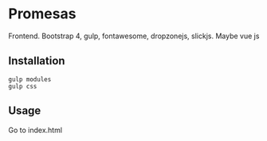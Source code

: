 # Promesas

Frontend. Bootstrap 4, gulp, fontawesome, dropzonejs, slickjs. Maybe vue js

## Installation


```npm install
gulp modules
gulp css
```

## Usage

Go to index.html
